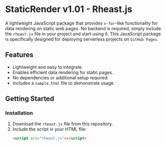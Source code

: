 # StaticRender v1.01 - Rheast.js

A lightweight JavaScript package that provides `v-for`-like functionality for data rendering on static web pages. No backend is required, simply include the `rheast.js` file in your project and start using it. This JavaScript package is specifically designed for deploying serverless projects on `GitHub Pages`.

## Features
- Lightweight and easy to integrate.
- Enables efficient data rendering for static pages.
- No dependencies or additional setup required.
- Includes a `sample.html` file to demonstrate usage.

## Getting Started

### Installation
1. Download the `rheast.js` file from this repository.
2. Include the script in your HTML file:
   ```html
   <script src="rheast.js"></script>
